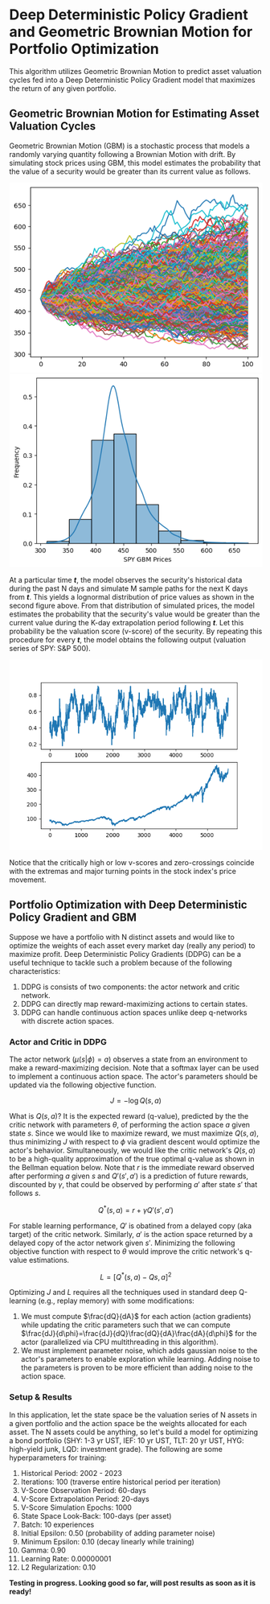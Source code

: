 # Deep Deterministic Policy Gradient and Geometric Brownian Motion for Portfolio Optimization

This algorithm utilizes Geometric Brownian Motion to predict asset valuation cycles fed into a Deep Deterministic Policy Gradient model that maximizes the return of any given portfolio.

## Geometric Brownian Motion for Estimating Asset Valuation Cycles

Geometric Brownian Motion (GBM) is a stochastic process that models a randomly varying quantity following a Brownian Motion with drift. By simulating stock prices using GBM, this model estimates the probability that the value of a security would be greater than its current value as follows.

![alt text](https://github.com/junyoung-sim/ddpg-quant/blob/main/doc/sample_path.png)
![alt text](https://github.com/junyoung-sim/ddpg-quant/blob/main/doc/price_dist.png)

At a particular time ***t***, the model observes the security's historical data during the past N days and simulate M sample paths for the next K days from ***t***. This yields a lognormal distribution of price values as shown in the second figure above. From that distribution of simulated prices, the model estimates the probability that the security's value would be greater than the current value during the K-day extrapolation period following ***t***. Let this probability be the valuation score (v-score) of the security. By repeating this procedure for every ***t***, the model obtains the following output (valuation series of SPY: S&P 500).

![alt text](https://github.com/junyoung-sim/ddpg-quant/blob/main/doc/vscore.png)

Notice that the critically high or low v-scores and zero-crossings coincide with the extremas and major turning points in the stock index's price movement.

## Portfolio Optimization with Deep Deterministic Policy Gradient and GBM

Suppose we have a portfolio with N distinct assets and would like to optimize the weights of each asset every market day (really any period) to maximize profit. Deep Deterministic Policy Gradients (DDPG) can be a useful technique to tackle such a problem because of the following characteristics:

1) DDPG is consists of two components: the actor network and critic network.
2) DDPG can directly map reward-maximizing actions to certain states.
3) DDPG can handle continuous action spaces unlike deep q-networks with discrete action spaces.

### Actor and Critic in DDPG

The actor network ($\mu(s|\phi)=a$) observes a state from an environment to make a reward-maximizing decision. Note that a softmax layer can be used to implement a continuous action space. The actor's parameters should be updated via the following objective function.

$$J=-\log{Q(s,a)}$$

What is $Q(s,a)$? It is the expected reward (q-value), predicted by the the critic network with parameters $\theta$, of performing the action space $a$ given state $s$. Since we would like to maximize reward, we must maximize $Q(s,a)$, thus minimizing $J$ with respect to $\phi$ via gradient descent would optimize the actor's behavior. Simultaneously, we would like the critic network's $Q(s,a)$ to be a high-quality approximation of the true optimal q-value as shown in the Bellman equation below. Note that $r$ is the immediate reward observed after performing $a$ given $s$ and $Q'(s',a')$ is a prediction of future rewards, discounted by $\gamma$, that could be observed by performing $a'$ after state $s'$ that follows $s$.

$$Q^{*}(s,a)=r+{\gamma}Q'(s',a')$$

For stable learning performance, $Q'$ is obatined from a delayed copy (aka target) of the critic network. Similarly, $a'$ is the action space returned by a delayed copy of the actor network given $s'$. Minimizing the following objective function with respect to $\theta$ would improve the critic network's q-value estimations.

$$L=[Q^{*}(s,a)-Q{s,a}]^2$$

Optimizing $J$ and $L$ requires all the techniques used in standard deep Q-learning (e.g., replay memory) with some modifications:

1) We must compute $\frac{dQ}{dA}$ for each action (action gradients) while updating the critic parameters such that we can compute $\frac{dJ}{d\phi}=\frac{dJ}{dQ}\frac{dQ}{dA}\frac{dA}{d\phi}$ for the actor (parallelized via CPU multithreading in this algorithm).
2) We must implement parameter noise, which adds gaussian noise to the actor's parameters to enable exploration while learning. Adding noise to the parameters is proven to be more efficient than adding noise to the action space.

### Setup & Results

In this application, let the state space be the valuation series of N assets in a given portfolio and the action space be the weights allocated for each asset. The N assets could be anything, so let's build a model for optimizing a bond portfolio (SHY: 1-3 yr UST, IEF: 10 yr UST, TLT: 20 yr UST, HYG: high-yield junk, LQD: investment grade). The following are some hyperparameters for training:

1) Historical Period: 2002 - 2023
2) Iterations: 100 (traverse entire historical period per iteration)
3) V-Score Observation Period: 60-days
4) V-Score Extrapolation Period: 20-days
5) V-Score Simulation Epochs: 1000
6) State Space Look-Back: 100-days (per asset)
7) Batch: 10 experiences
8) Initial Epsilon: 0.50 (probability of adding parameter noise)
9) Minimum Epsilon: 0.10 (decay linearly while training)
10) Gamma: 0.90
11) Learning Rate: 0.00000001
12) L2 Regularization: 0.10

**Testing in progress. Looking good so far, will post results as soon as it is ready!**
